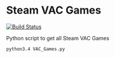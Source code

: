 # Steam VAC Games

[![Build Status](https://travis-ci.org/Arafo/Steam-VAC-Games.svg?branch=master)](https://travis-ci.org/Arafo/Steam-VAC-Games)

Python script to get all Steam VAC Games
```
python3.4 VAC_Games.py
```

